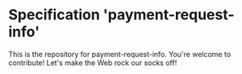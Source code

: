 
# Specification 'payment-request-info'

This is the repository for payment-request-info. You're welcome to contribute! Let's make the Web rock our socks
off!
